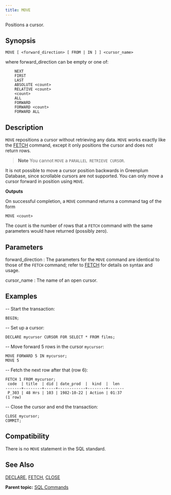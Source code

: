 ```yaml
---
title: MOVE 
---
```


Positions a cursor.

## <a id="section2"></a>Synopsis 

``` {#sql_command_synopsis}
MOVE [ <forward_direction> [ FROM | IN ] ] <cursor_name>
```

where forward\_direction can be empty or one of:

```
    NEXT
    FIRST
    LAST
    ABSOLUTE <count>
    RELATIVE <count>
    <count>
    ALL
    FORWARD
    FORWARD <count>
    FORWARD ALL
```

## <a id="section3"></a>Description 

`MOVE` repositions a cursor without retrieving any data. `MOVE` works exactly like the [FETCH](FETCH.html) command, except it only positions the cursor and does not return rows.

> **Note** You cannot `MOVE` a `PARALLEL RETRIEVE CURSOR`.

It is not possible to move a cursor position backwards in Greenplum Database, since scrollable cursors are not supported. You can only move a cursor forward in position using `MOVE`.

**Outputs**

On successful completion, a `MOVE` command returns a command tag of the form

```
MOVE <count>
```

The count is the number of rows that a `FETCH` command with the same parameters would have returned \(possibly zero\).

## <a id="section5"></a>Parameters 

forward\_direction
:   The parameters for the `MOVE` command are identical to those of the `FETCH` command; refer to [FETCH](FETCH.html) for details on syntax and usage.

cursor\_name
:   The name of an open cursor.

## <a id="section6"></a>Examples 

-- Start the transaction:

```
BEGIN;
```

-- Set up a cursor:

```
DECLARE mycursor CURSOR FOR SELECT * FROM films;
```

-- Move forward 5 rows in the cursor `mycursor`:

```
MOVE FORWARD 5 IN mycursor;
MOVE 5
```

-- Fetch the next row after that \(row 6\):

```
FETCH 1 FROM mycursor;
 code  | title  | did | date_prod  |  kind  |  len
-------+--------+-----+------------+--------+-------
 P_303 | 48 Hrs | 103 | 1982-10-22 | Action | 01:37
(1 row)
```

-- Close the cursor and end the transaction:

```
CLOSE mycursor;
COMMIT;
```

## <a id="section7"></a>Compatibility 

There is no `MOVE` statement in the SQL standard.

## <a id="section8"></a>See Also 

[DECLARE](DECLARE.html), [FETCH](FETCH.html), [CLOSE](CLOSE.html)

**Parent topic:** [SQL Commands](../sql_commands/sql_ref.html)

